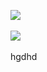 <a target="_blank" href="http://invd.ru/?gi"><img 
src="http://bbs.2500sz.com/bbs/data/attachment/album/201106/17/175400g7r0869m02236tu7.jpg"></a>
<br><br><a target="_blank" href="http://invd6.com/?gi"><img 
src="http://farm8.staticflickr.com/7355/9739664738_7d773d9ce5_o.jpg"></a>
<br><br/>hgdhd
